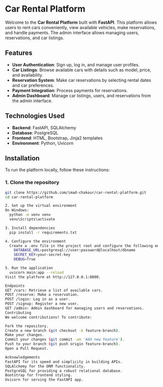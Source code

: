 # Car Rental Platform

Welcome to the **Car Rental Platform** built with **FastAPI**. This platform allows users to rent cars conveniently, view available vehicles, make reservations, and handle payments. The admin interface allows managing users, reservations, and car listings.

## Features

- **User Authentication**: Sign up, log in, and manage user profiles.
- **Car Listings**: Browse available cars with details such as model, price, and availability.
- **Reservation System**: Make car reservations by selecting rental dates and car preferences.
- **Payment Integration**: Process payments for reservations.
- **Admin Dashboard**: Manage car listings, users, and reservations from the admin interface.

## Technologies Used

- **Backend**: FastAPI, SQLAlchemy
- **Database**: PostgreSQL
- **Frontend**: HTML, Bootstrap, Jinja2 templates
- **Environment**: Python, Uvicorn

## Installation

To run the platform locally, follow these instructions:

### 1. Clone the repository
  ```bash
  git clone https://github.com/imad-chakour/car-rental-platform.git
  cd car-rental-platform

2. Set up the virtual environment
  On Windows:
    python -m venv venv
    venv\Scripts\activate

3. Install dependencies
    pip install -r requirements.txt

4. Configure the environment
    Create a .env file in the project root and configure the following environment variables:
      DATABASE_URL=postgresql://user:password@localhost/dbname
      SECRET_KEY=your-secret-key
      DEBUG=True

5. Run the application
    uvicorn main:app --reload
Visit the platform at http://127.0.0.1:8000.

Endpoints
  GET /cars: Retrieve a list of available cars.
  POST /reserve: Make a reservation.
  POST /login: Log in as a user.
  POST /signup: Register a new user.
  GET /admin: Admin dashboard for managing users and reservations.
  Contributing
  We welcome contributions! To contribute:

Fork the repository.
  Create a new branch (git checkout -b feature-branch).
  Make your changes.
  Commit your changes (git commit -am 'Add new feature').
  Push to your branch (git push origin feature-branch).
  Open a Pull Request.

Acknowledgements
  FastAPI for its speed and simplicity in building APIs.
  SQLAlchemy for the ORM functionality.
  PostgreSQL for providing a robust relational database.
  Bootstrap for frontend styling.
  Uvicorn for serving the FastAPI app.
